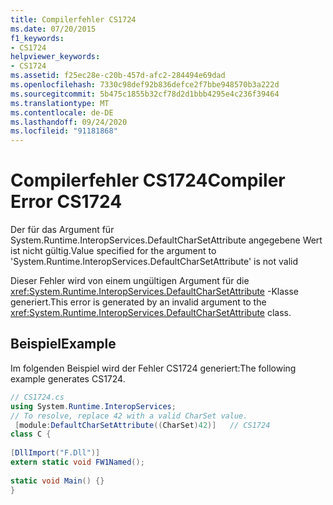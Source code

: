 ```yaml
---
title: Compilerfehler CS1724
ms.date: 07/20/2015
f1_keywords:
- CS1724
helpviewer_keywords:
- CS1724
ms.assetid: f25ec28e-c20b-457d-afc2-284494e69dad
ms.openlocfilehash: 7330c98def92b836defce2f7bbe948570b3a222d
ms.sourcegitcommit: 5b475c1855b32cf78d2d1bbb4295e4c236f39464
ms.translationtype: MT
ms.contentlocale: de-DE
ms.lasthandoff: 09/24/2020
ms.locfileid: "91181868"
---
```

# <a name="compiler-error-cs1724"></a><span data-ttu-id="03621-102">Compilerfehler CS1724</span><span class="sxs-lookup"><span data-stu-id="03621-102">Compiler Error CS1724</span></span>

<span data-ttu-id="03621-103">Der für das Argument für System.Runtime.InteropServices.DefaultCharSetAttribute angegebene Wert ist nicht gültig.</span><span class="sxs-lookup"><span data-stu-id="03621-103">Value specified for the argument to 'System.Runtime.InteropServices.DefaultCharSetAttribute' is not valid</span></span>  
  
 <span data-ttu-id="03621-104">Dieser Fehler wird von einem ungültigen Argument für die <xref:System.Runtime.InteropServices.DefaultCharSetAttribute> -Klasse generiert.</span><span class="sxs-lookup"><span data-stu-id="03621-104">This error is generated by an invalid argument to the <xref:System.Runtime.InteropServices.DefaultCharSetAttribute> class.</span></span>  
  
## <a name="example"></a><span data-ttu-id="03621-105">Beispiel</span><span class="sxs-lookup"><span data-stu-id="03621-105">Example</span></span>  

 <span data-ttu-id="03621-106">Im folgenden Beispiel wird der Fehler CS1724 generiert:</span><span class="sxs-lookup"><span data-stu-id="03621-106">The following example generates CS1724.</span></span>  
  
```csharp  
// CS1724.cs  
using System.Runtime.InteropServices;  
// To resolve, replace 42 with a valid CharSet value.  
 [module:DefaultCharSetAttribute((CharSet)42)]   // CS1724  
class C {
  
[DllImport("F.Dll")]  
extern static void FW1Named();  
  
static void Main() {}  
}  
```
